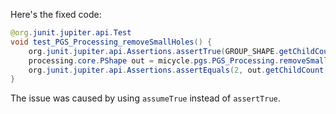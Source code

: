 Here's the fixed code:

```java
@org.junit.jupiter.api.Test
void test_PGS_Processing_removeSmallHoles() {
    org.junit.jupiter.api.Assertions.assertTrue(GROUP_SHAPE.getChildCount() == 2);
    processing.core.PShape out = micycle.pgs.PGS_Processing.removeSmallHoles(GROUP_SHAPE, 10);
    org.junit.jupiter.api.Assertions.assertEquals(2, out.getChildCount());
}
```

The issue was caused by using `assumeTrue` instead of `assertTrue`.